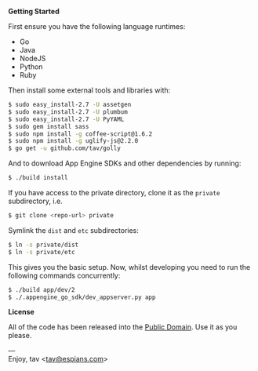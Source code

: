 **Getting Started**

First ensure you have the following language runtimes:

* Go
* Java
* NodeJS
* Python
* Ruby

Then install some external tools and libraries with:

```bash
$ sudo easy_install-2.7 -U assetgen
$ sudo easy_install-2.7 -U plumbum
$ sudo easy_install-2.7 -U PyYAML
$ sudo gem install sass
$ sudo npm install -g coffee-script@1.6.2
$ sudo npm install -g uglify-js@2.2.0
$ go get -u github.com/tav/golly
```

And to download App Engine SDKs and other dependencies by running:

```bash
$ ./build install
```

If you have access to the private directory, clone it as the `private`
subdirectory, i.e.

```bash
$ git clone <repo-url> private
```

Symlink the `dist` and `etc` subdirectories:

```bash
$ ln -s private/dist
$ ln -s private/etc
```

This gives you the basic setup. Now, whilst developing you need to run the
following commands concurrently:

```bash
$ ./build app/dev/2
$ ./.appengine_go_sdk/dev_appserver.py app
```

**License**

All of the code has been released into the [Public Domain]. Use it as you
please.

—  
Enjoy, tav <<tav@espians.com>>


[Public Domain]: https://raw.github.com/tav/proto-espra/master/UNLICENSE
